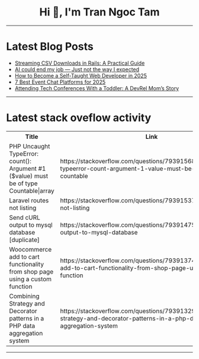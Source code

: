 <h1 align="center">Hi 👋, I'm Tran Ngoc Tam</h1>

---

# Latest Blog Posts 
<!-- BLOG-POST-LIST:START -->
- [Streaming CSV Downloads in Rails: A Practical Guide](https://dev.to/daviducolo/streaming-csv-downloads-in-rails-a-practical-guide-41hi)
- [AI could end my job — Just not the way I expected](https://dev.to/manuartero/ai-could-end-my-job-just-not-the-way-i-expected-5g3m)
- [How to Become a Self-Taught Web Developer in 2025](https://dev.to/tarunfulera1/how-to-become-a-self-taught-web-developer-in-2025-2j37)
- [7 Best Event Chat Platforms for 2025](https://dev.to/aprogrammer22/7-best-event-chat-platforms-for-2025-2nb)
- [Attending Tech Conferences With a Toddler: A DevRel Mom’s Story](https://dev.to/vonagedev/attending-tech-conferences-with-a-toddler-a-devrel-moms-story-41np)
<!-- BLOG-POST-LIST:END -->

---

# Latest stack oveflow activity
<table>
  <tr><th>Title</th><th>Link</th></tr>
  <!-- STACKOVERFLOW:START --><tr><td>PHP Uncaught TypeError: count&lpar;&rpar;: Argument #1 &lpar;$value&rpar; must be of type Countable|array</td><td>https://stackoverflow.com/questions/79391568/php-uncaught-typeerror-count-argument-1-value-must-be-of-type-countable</td></tr><tr><td>Laravel routes not listing</td><td>https://stackoverflow.com/questions/79391537/laravel-routes-not-listing</td></tr><tr><td>Send cURL output to mysql database [duplicate]</td><td>https://stackoverflow.com/questions/79391475/send-curl-output-to-mysql-database</td></tr><tr><td>Woocommerce add to cart functionality from shop page using a custom function</td><td>https://stackoverflow.com/questions/79391374/woocommerce-add-to-cart-functionality-from-shop-page-using-a-custom-function</td></tr><tr><td>Combining Strategy and Decorator patterns in a PHP data aggregation system</td><td>https://stackoverflow.com/questions/79391329/combining-strategy-and-decorator-patterns-in-a-php-data-aggregation-system</td></tr><!-- STACKOVERFLOW:END -->
</table>

---


